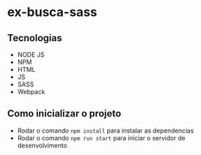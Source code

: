 # ex-busca-sass


## Tecnologias
- NODE JS
- NPM
- HTML
- JS
- SASS
- Webpack

## Como inicializar o projeto
- Rodar o comando `npm install` para instalar as dependencias
- Rodar o comando `npm run start` para iniciar o servidor de desenvolvimento